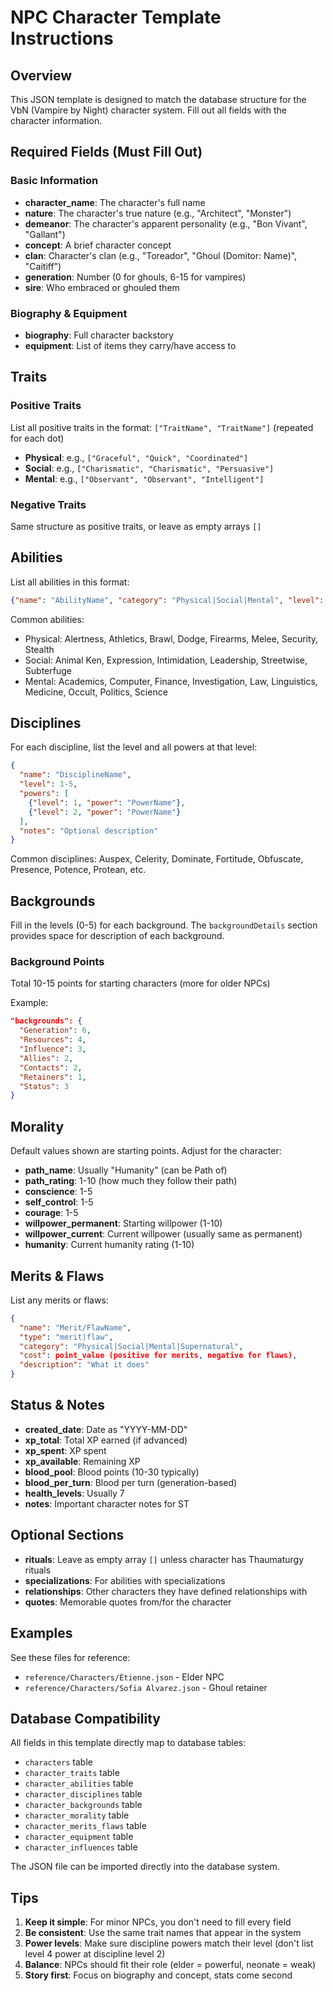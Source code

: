 # NPC Character Template Instructions

## Overview
This JSON template is designed to match the database structure for the VbN (Vampire by Night) character system. Fill out all fields with the character information.

## Required Fields (Must Fill Out)

### Basic Information
- **character_name**: The character's full name
- **nature**: The character's true nature (e.g., "Architect", "Monster")
- **demeanor**: The character's apparent personality (e.g., "Bon Vivant", "Gallant")
- **concept**: A brief character concept
- **clan**: Character's clan (e.g., "Toreador", "Ghoul (Domitor: Name)", "Caitiff")
- **generation**: Number (0 for ghouls, 6-15 for vampires)
- **sire**: Who embraced or ghouled them

### Biography & Equipment
- **biography**: Full character backstory
- **equipment**: List of items they carry/have access to

## Traits

### Positive Traits
List all positive traits in the format: `["TraitName", "TraitName"]` (repeated for each dot)
- **Physical**: e.g., `["Graceful", "Quick", "Coordinated"]`
- **Social**: e.g., `["Charismatic", "Charismatic", "Persuasive"]`
- **Mental**: e.g., `["Observant", "Observant", "Intelligent"]`

### Negative Traits
Same structure as positive traits, or leave as empty arrays `[]`

## Abilities

List all abilities in this format:
```json
{"name": "AbilityName", "category": "Physical|Social|Mental", "level": 1-5}
```

Common abilities:
- Physical: Alertness, Athletics, Brawl, Dodge, Firearms, Melee, Security, Stealth
- Social: Animal Ken, Expression, Intimidation, Leadership, Streetwise, Subterfuge
- Mental: Academics, Computer, Finance, Investigation, Law, Linguistics, Medicine, Occult, Politics, Science

## Disciplines

For each discipline, list the level and all powers at that level:
```json
{
  "name": "DisciplineName",
  "level": 1-5,
  "powers": [
    {"level": 1, "power": "PowerName"},
    {"level": 2, "power": "PowerName"}
  ],
  "notes": "Optional description"
}
```

Common disciplines: Auspex, Celerity, Dominate, Fortitude, Obfuscate, Presence, Potence, Protean, etc.

## Backgrounds

Fill in the levels (0-5) for each background. The `backgroundDetails` section provides space for description of each background.

### Background Points
Total 10-15 points for starting characters (more for older NPCs)

Example:
```json
"backgrounds": {
  "Generation": 6,
  "Resources": 4,
  "Influence": 3,
  "Allies": 2,
  "Contacts": 2,
  "Retainers": 1,
  "Status": 3
}
```

## Morality

Default values shown are starting points. Adjust for the character:
- **path_name**: Usually "Humanity" (can be Path of)
- **path_rating**: 1-10 (how much they follow their path)
- **conscience**: 1-5
- **self_control**: 1-5
- **courage**: 1-5
- **willpower_permanent**: Starting willpower (1-10)
- **willpower_current**: Current willpower (usually same as permanent)
- **humanity**: Current humanity rating (1-10)

## Merits & Flaws

List any merits or flaws:
```json
{
  "name": "Merit/FlawName",
  "type": "merit|flaw",
  "category": "Physical|Social|Mental|Supernatural",
  "cost": point_value (positive for merits, negative for flaws),
  "description": "What it does"
}
```

## Status & Notes

- **created_date**: Date as "YYYY-MM-DD"
- **xp_total**: Total XP earned (if advanced)
- **xp_spent**: XP spent
- **xp_available**: Remaining XP
- **blood_pool**: Blood points (10-30 typically)
- **blood_per_turn**: Blood per turn (generation-based)
- **health_levels**: Usually 7
- **notes**: Important character notes for ST

## Optional Sections

- **rituals**: Leave as empty array `[]` unless character has Thaumaturgy rituals
- **specializations**: For abilities with specializations
- **relationships**: Other characters they have defined relationships with
- **quotes**: Memorable quotes from/for the character

## Examples

See these files for reference:
- `reference/Characters/Étienne.json` - Elder NPC
- `reference/Characters/Sofia Alvarez.json` - Ghoul retainer

## Database Compatibility

All fields in this template directly map to database tables:
- `characters` table
- `character_traits` table
- `character_abilities` table
- `character_disciplines` table
- `character_backgrounds` table
- `character_morality` table
- `character_merits_flaws` table
- `character_equipment` table
- `character_influences` table

The JSON file can be imported directly into the database system.

## Tips

1. **Keep it simple**: For minor NPCs, you don't need to fill every field
2. **Be consistent**: Use the same trait names that appear in the system
3. **Power levels**: Make sure discipline powers match their level (don't list level 4 power at discipline level 2)
4. **Balance**: NPCs should fit their role (elder = powerful, neonate = weak)
5. **Story first**: Focus on biography and concept, stats come second

